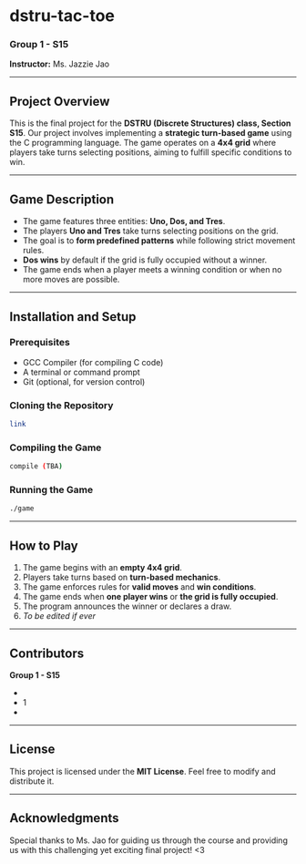 # dstru-tac-toe

### **Group 1 - S15**

**Instructor:** Ms. Jazzie Jao

---

## **Project Overview**

This is the final project for the **DSTRU (Discrete Structures) class, Section S15**. Our project involves implementing a **strategic turn-based game** using the C programming language. The game operates on a **4x4 grid** where players take turns selecting positions, aiming to fulfill specific conditions to win.

---

## **Game Description**

- The game features three entities: **Uno, Dos, and Tres**.
- The players **Uno and Tres** take turns selecting positions on the grid.
- The goal is to **form predefined patterns** while following strict movement rules.
- **Dos wins** by default if the grid is fully occupied without a winner.
- The game ends when a player meets a winning condition or when no more moves are possible.

---

## **Installation and Setup**

### **Prerequisites**

- GCC Compiler (for compiling C code)
- A terminal or command prompt
- Git (optional, for version control)

### **Cloning the Repository**

```sh
link
```

### **Compiling the Game**

```sh
compile (TBA)
```

### **Running the Game**

```sh
./game
```

---

## **How to Play**

1. The game begins with an **empty 4x4 grid**.
2. Players take turns based on **turn-based mechanics**.
3. The game enforces rules for **valid moves** and **win conditions**.
4. The game ends when **one player wins** or **the grid is fully occupied**.
5. The program announces the winner or declares a draw.
6. *To be edited if ever*

---

## **Contributors**

**Group 1 - S15**

-
- 1
-

---

## **License**

This project is licensed under the **MIT License**. Feel free to modify and distribute it.

---

## **Acknowledgments**

Special thanks to Ms. Jao for guiding us through the course and providing us with this challenging yet exciting final project! <3  

